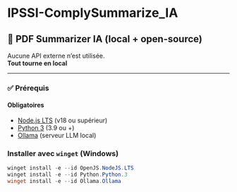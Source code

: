 # IPSSI-ComplySummarize_IA


## 📄 PDF Summarizer IA (local + open-source)

Aucune API externe n’est utilisée.  
**Tout tourne en local**

---

### ✅ Prérequis

#### Obligatoires

- [Node.js LTS](https://nodejs.org/) (v18 ou supérieur)
- [Python 3](https://www.python.org/) (3.9 ou +)
- [Ollama](https://ollama.com/download) (serveur LLM local)

### Installer avec `winget` (Windows)

```powershell
winget install -e --id OpenJS.NodeJS.LTS
winget install -e --id Python.Python.3
winget install -e --id Ollama.Ollama
